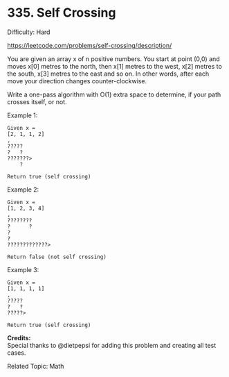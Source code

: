 # 335. Self Crossing

Difficulty: Hard

https://leetcode.com/problems/self-crossing/description/

You are given an array x of n positive numbers. You start at point (0,0) and moves x[0] metres to the north, then x[1] metres to the west, x[2] metres to the south, x[3] metres to the east and so on. In other words, after each move your direction changes counter-clockwise.

Write a one-pass algorithm with O(1) extra space to determine, if your path crosses itself, or not.

Example 1:
```
Given x = 
[2, 1, 1, 2]
,
?????
?   ?
???????>
    ?

Return true (self crossing)
```
Example 2:
```
Given x = 
[1, 2, 3, 4]
,
????????
?      ?
?
?
?????????????>

Return false (not self crossing)
```
Example 3:
```
Given x = 
[1, 1, 1, 1]
,
?????
?   ?
?????>

Return true (self crossing)
```
**Credits:**  
Special thanks to @dietpepsi for adding this problem and creating all test cases.

Related Topic: Math
